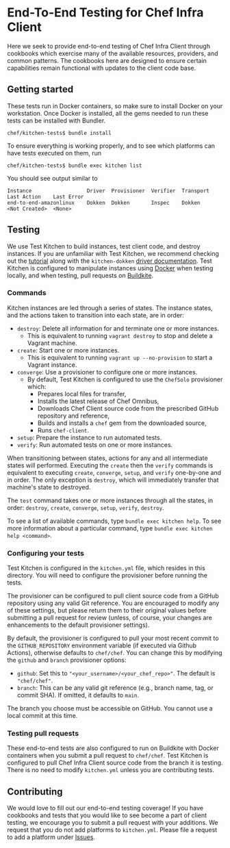 # End-To-End Testing for Chef Infra Client

Here we seek to provide end-to-end testing of Chef Infra Client through cookbooks which exercise many of the available resources, providers, and common patterns. The cookbooks here are designed to ensure certain capabilities remain functional with updates to the client code base.

## Getting started

These tests run in Docker containers, so make sure to install Docker on your workstation. Once Docker is installed, all the gems needed to run these tests can be installed with Bundler.

```shell
chef/kitchen-tests$ bundle install
```

To ensure everything is working properly, and to see which platforms can have tests executed on them, run

```shell
chef/kitchen-tests$ bundle exec kitchen list
```

You should see output similar to

```shell
Instance                  Driver  Provisioner  Verifier  Transport  Last Action    Last Error
end-to-end-amazonlinux    Dokken  Dokken       Inspec    Dokken     <Not Created>  <None>
```

## Testing

We use Test Kitchen to build instances, test client code, and destroy instances. If you are unfamiliar with Test Kitchen, we recommend checking out the [tutorial](http://kitchen.ci/) along with the `kitchen-dokken` [driver documentation](https://github.com/someara/kitchen-dokken). Test Kitchen is configured to manipulate instances using [Docker](https://www.docker.com/) when testing locally, and when testing, pull requests on [Buildkite](https://buildkite.com/chef-oss/chef-chef-main-verify).

### Commands

Kitchen instances are led through a series of states. The instance states, and the actions taken to transition into each state, are in order:

- `destroy`: Delete all information for and terminate one or more instances.
	- This is equivalent to running `vagrant destroy` to stop and delete a Vagrant machine.
- `create`: Start one or more instances.
	- This is equivalent to running `vagrant up --no-provision` to start a Vagrant instance.
- `converge`: Use a provisioner to configure one or more instances.
  - By default, Test Kitchen is configured to use the `ChefSolo` provisioner which:
    - Prepares local files for transfer,
    - Installs the latest release of Chef Omnibus,
    - Downloads Chef Client source code from the prescribed GitHub repository and reference,
    - Builds and installs a `chef` gem from the downloaded source,
    - Runs `chef-client`.
- `setup`: Prepare the instance to run automated tests.
- `verify`: Run automated tests on one or more instances.

When transitioning between states, actions for any and all intermediate states will performed. Executing the `create` then the `verify` commands is equivalent to executing `create`, `converge`, `setup`, and `verify` one-by-one and in order. The only exception is `destroy`, which will immediately transfer that machine's state to destroyed.

The `test` command takes one or more instances through all the states, in order: `destroy`, `create`, `converge`, `setup`, `verify`, `destroy`.

To see a list of available commands, type `bundle exec kitchen help`. To see more information about a particular command, type `bundle exec kitchen help <command>`.

### Configuring your tests

Test Kitchen is configured in the `kitchen.yml` file, which resides in this directory. You will need to configure the provisioner before running the tests.

The provisioner can be configured to pull client source code from a GitHub repository using any valid Git reference. You are encouraged to modify any of these settings, but please return them to their original values before submitting a pull request for review (unless, of course, your changes are enhancements to the default provisioner settings).

By default, the provisioner is configured to pull your most recent commit to the `GITHUB_REPOSITORY` environment variable (if executed via Github Actions), otherwise defaults to `chef/chef`. You can change this by modifying the `github` and `branch` provisioner options:

- `github`: Set this to `"<your_username>/<your_chef_repo>"`. The default is `"chef/chef"`.
- `branch`: This can be any valid git reference (e.g., branch name, tag, or commit SHA). If omitted, it defaults to `main`.

The branch you choose must be accessible on GitHub. You cannot use a local commit at this time.

### Testing pull requests

These end-to-end tests are also configured to run on Buildkite with Docker containers when you submit a pull request to `chef/chef`. Test Kitchen is configured to pull Chef Infra Client source code from the branch it is testing. There is no need to modify `kitchen.yml` unless you are contributing tests.

## Contributing

We would love to fill out our end-to-end testing coverage! If you have cookbooks and tests that you would like to see become a part of client testing, we encourage you to submit a pull request with your additions. We request that you do not add platforms to `kitchen.yml`. Please file a request to add a platform under [Issues](https://github.com/chef/chef/issues).
